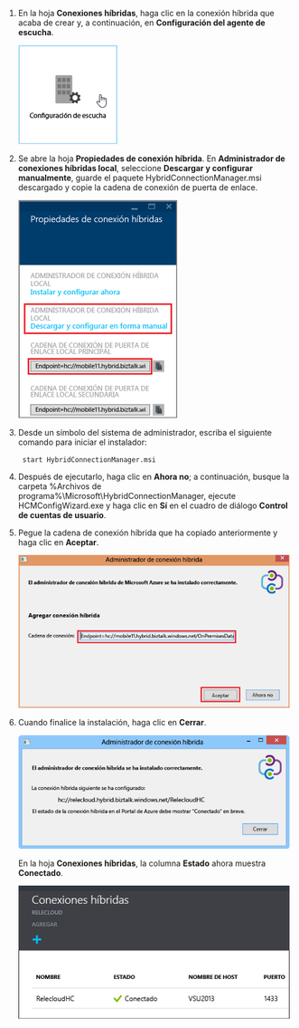
1. En la hoja **Conexiones híbridas**, haga clic en la conexión híbrida que acaba de crear y, a continuación, en **Configuración del agente de escucha**.
	
	![Click Listener Setup](./media/app-service-hybrid-connections-manager-install/D04ClickListenerSetup.png)
	
4. Se abre la hoja **Propiedades de conexión híbrida**. En **Administrador de conexiones híbridas local**, seleccione **Descargar y configurar manualmente**, guarde el paquete HybridConnectionManager.msi descargado y copie la cadena de conexión de puerta de enlace.
	
	![Click here to install](./media/app-service-hybrid-connections-manager-install/D05ClickToInstallHCM.png)
	
5. Desde un símbolo del sistema de administrador, escriba el siguiente comando para iniciar el instalador:

		start HybridConnectionManager.msi
 
7. Después de ejecutarlo, haga clic en **Ahora no**; a continuación, busque la carpeta %Archivos de programa%\\Microsoft\\HybridConnectionManager, ejecute HCMConfigWizard.exe y haga clic en **Sí** en el cuadro de diálogo **Control de cuentas de usuario**.
		
7. Pegue la cadena de conexión híbrida que ha copiado anteriormente y haga clic en **Aceptar**.
	
	![Instalación](./media/app-service-hybrid-connections-manager-install/D08aHCMInstallManual.png)
	
8. Cuando finalice la instalación, haga clic en **Cerrar**.
	
	![Click Close](./media/app-service-hybrid-connections-manager-install/D09HCMInstallComplete.png)
	
	En la hoja **Conexiones híbridas**, la columna **Estado** ahora muestra **Conectado**.
	
	![Connected Status](./media/app-service-hybrid-connections-manager-install/D10HCStatusConnected.png)

<!---HONumber=AcomDC_1125_2015-->